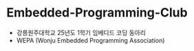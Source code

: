# Embedded-Programming-Club

* 강릉원주대학교 25년도 1학기 임베디드 코딩 동아리
* WEPA (Wonju Embedded Programming Association) 
